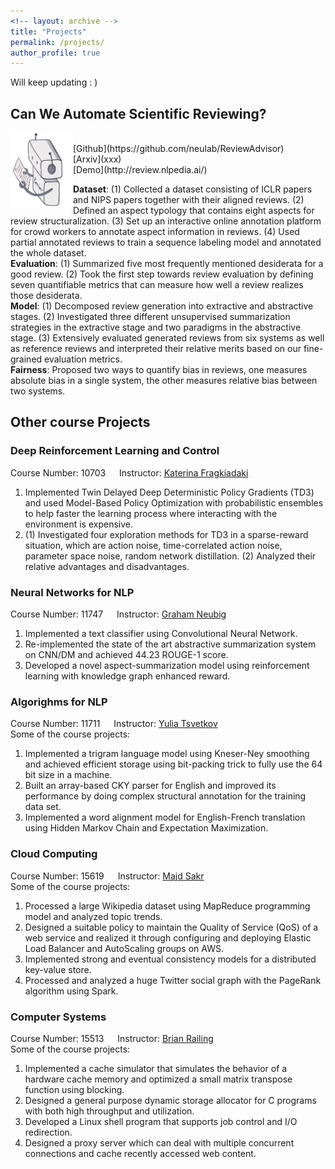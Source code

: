 ```yaml
---
<!-- layout: archive -->
title: "Projects"
permalink: /projects/
author_profile: true
---
```

Will keep updating : )
## Can We Automate Scientific Reviewing?
<img src="/images/bot.png" width="100px" style="float: left">
<br>
[Github](https://github.com/neulab/ReviewAdvisor)<br>
[Arxiv](xxx)<br>
[Demo](http://review.nlpedia.ai/)


**Dataset**: (1) Collected a dataset consisting of ICLR papers and NIPS papers together with their aligned reviews. (2) Defined an aspect typology that contains eight aspects for review structuralization. (3) Set up an interactive online annotation platform for crowd workers to annotate aspect information in reviews. (4) Used partial annotated reviews to train a sequence labeling model and annotated the whole dataset.<br>
**Evaluation**: (1) Summarized five most frequently mentioned desiderata for a good review. (2) Took the first step towards review evaluation by defining seven quantifiable metrics that can measure how well a review realizes those desiderata.<br>
**Model**: (1) Decomposed review generation into extractive and abstractive stages. (2) Investigated three different unsupervised summarization strategies in the extractive stage and two paradigms in the abstractive stage. (3) Extensively evaluated generated reviews from six systems as well as reference reviews and interpreted their relative merits based on our fine-grained evaluation metrics.<br>
**Fairness**: Proposed two ways to quantify bias in reviews, one measures absolute bias in a single system, the other measures relative bias between two systems.<br>


## Other course Projects
### Deep Reinforcement Learning and Control
Course Number: 10703 &emsp; Instructor: [Katerina Fragkiadaki](https://www.cs.cmu.edu/~katef/)<br>
1. Implemented Twin Delayed Deep Deterministic Policy Gradients (TD3) and used Model-Based Policy Optimization with probabilistic ensembles to help faster the learning process where interacting with the environment is expensive.
2. (1) Investigated four exploration methods for TD3 in a sparse-reward situation, which are action noise, time-correlated action noise, parameter space noise, random network distillation. (2) Analyzed their relative advantages and disadvantages.

### Neural Networks for NLP
Course Number: 11747 &emsp; Instructor: [Graham Neubig](http://www.phontron.com/)<br>
1. Implemented a text classifier using Convolutional Neural Network.
2. Re-implemented the state of the art abstractive summarization system on CNN/DM and achieved 44.23 ROUGE-1 score. 
3. Developed a novel aspect-summarization model using reinforcement learning with knowledge graph enhanced reward.

### Algorighms for NLP
Course Number: 11711 &emsp; Instructor: [Yulia Tsvetkov](https://www.cs.cmu.edu/~ytsvetko/)<br>
Some of the course projects:
1. Implemented a trigram language model using Kneser-Ney smoothing and achieved efficient storage using bit-packing trick to fully use the 64 bit size in a machine.
2. Built an array-based CKY parser for English and improved its performance by doing complex structural annotation for the training data set.
3. Implemented a word alignment model for English-French translation using Hidden Markov Chain and Expectation Maximization.

### Cloud Computing
Course Number: 15619 &emsp; Instructor: [Majd Sakr](http://www.cs.cmu.edu/~msakr/)<br>
Some of the course projects:
1. Processed a large Wikipedia dataset using MapReduce programming model and analyzed topic trends.
2. Designed a suitable policy to maintain the Quality of Service (QoS) of a web service and realized it through configuring and deploying Elastic Load Balancer and AutoScaling groups on AWS.
3. Implemented strong and eventual consistency models for a distributed key-value store.
4. Processed and analyzed a huge Twitter social graph with the PageRank algorithm using Spark.

### Computer Systems
Course Number: 15513 &emsp; Instructor: [Brian Railing](http://www.cs.cmu.edu/~bpr/)<br>
Some of the course projects:<br>
1. Implemented a cache simulator that simulates the behavior of a hardware cache
memory and optimized a small matrix transpose function using blocking.
2. Designed a general purpose dynamic storage allocator for C programs with both high
throughput and utilization. 
3. Developed a Linux shell program that supports job control and I/O redirection. 
4. Designed a proxy server which can deal with multiple concurrent connections and
cache recently accessed web content.